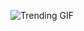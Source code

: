 ![Trending GIF](https://media0.giphy.com/media/v1.Y2lkPThiYjIxNzcyd3c5YnF5N3Ixa2hvejlzM24waHJseGF6YjMxZGFlazFrbWszZWNybyZlcD12MV9naWZzX3NlYXJjaCZjdD1n/wQAbcl6iDnawokpLj9/giphy.gif)
